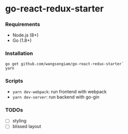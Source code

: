 # go-react-redux-starter

### Requirements
* Node.js (8+)
* Go (1.8+)

### Installation
```
go get github.com/wangsongiam/go-react-redux-starter`
yarn
```

### Scripts
* `yarn dev-webpack`: run frontend with webpack
* `yarn dev-server`: run backend with go-gin

### TODOs
- [ ] styling
- [ ] blissed layout
